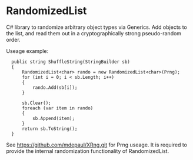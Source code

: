 # RandomizedList
C# library to randomize arbitrary object types via Generics. Add objects to the list, and read them out in a cryptographically strong pseudo-random order.

Useage example:

```     
  public string ShuffleString(StringBuilder sb)
  {
      RandomizedList<char> rando = new RandomizedList<char>(Prng);
      for (int i = 0; i < sb.Length; i++)
      {
          rando.Add(sb[i]);
      }

      sb.Clear();
      foreach (var item in rando)
      {
          sb.Append(item);
      }
      return sb.ToString();
  }
```
See https://github.com/mdepaul/XRng.git for Prng useage. It is required to provide the internal randomization functionality of RandomizedList.

